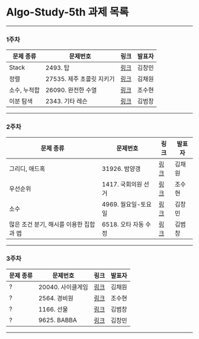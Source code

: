 # Algo-Study-5th 과제 목록
-------------
### 1주차
| 문제 종류 | 문제번호 | 링크 | 발표자 |
| ----- | ----- | ----- | ----- |
| Stack |2493. 탑|[링크](https://www.acmicpc.net/problem/2493)| 김창민 |
| 정렬 |27535. 제주 초콜릿 지키기|[링크](https://www.acmicpc.net/problem/27535)| 김채원 |
| 소수, 누적합 |26090. 완전한 수열|[링크](https://www.acmicpc.net/problem/26090)| 조수현 |
| 이분 탐색 |2343. 기타 레슨|[링크](https://www.acmicpc.net/problem/2343)| 김범창 |
-------------
### 2주차
| 문제 종류 | 문제번호 | 링크 | 발표자 |
| ----- | ----- | ----- | ----- |
| 그리디, 애드혹 |31926. 밤양갱|[링크](https://www.acmicpc.net/problem/31926)| 김채원 |
| 우선순위  |1417. 국회의원 선거|[링크](https://www.acmicpc.net/problem/1417)| 조수현 |
| 소수 |4969. 월요일-토요일|[링크](https://www.acmicpc.net/problem/4969)| 김창민 |
| 많은 조건 분기, 해시를 이용한 집합과 맵 |6518. 오타 자동 수정|[링크](https://www.acmicpc.net/problem/6518)| 김범창 |
-------------
### 3주차
| 문제 종류 | 문제번호 | 링크 | 발표자 |
| ----- | ----- | ----- | ----- |
| ? |20040. 사이클게임|[링크](https://www.acmicpc.net/problem/20040)| 김채원 |
| ? |2564. 경비원|[링크](https://www.acmicpc.net/problem/2564)| 조수현 |
| ? |1166. 선물|[링크](https://www.acmicpc.net/problem/1166)| 김범창 |
| ? |9625. BABBA|[링크](https://www.acmicpc.net/problem/9625)| 김창민 |
-------------
